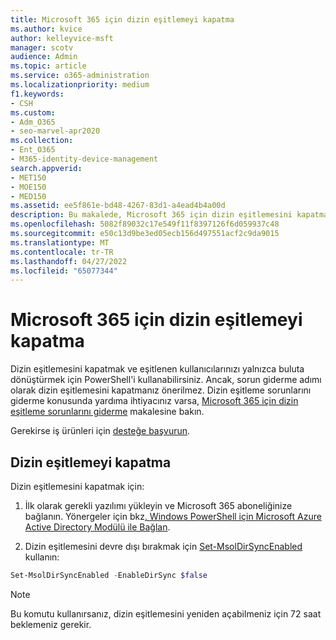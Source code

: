 ```yaml
---
title: Microsoft 365 için dizin eşitlemeyi kapatma
ms.author: kvice
author: kelleyvice-msft
manager: scotv
audience: Admin
ms.topic: article
ms.service: o365-administration
ms.localizationpriority: medium
f1.keywords:
- CSH
ms.custom:
- Adm_O365
- seo-marvel-apr2020
ms.collection:
- Ent_O365
- M365-identity-device-management
search.appverid:
- MET150
- MOE150
- MED150
ms.assetid: ee5f861e-bd48-4267-83d1-a4ead4b4a00d
description: Bu makalede, Microsoft 365 için dizin eşitlemesini kapatmak için PowerShell kullanma hakkında bilgi bulabilirsiniz.
ms.openlocfilehash: 5082f89032c17e549f11f8397126f6d059937c48
ms.sourcegitcommit: e50c13d9be3ed05ecb156d497551acf2c9da9015
ms.translationtype: MT
ms.contentlocale: tr-TR
ms.lasthandoff: 04/27/2022
ms.locfileid: "65077344"
---
```

# <a name="turn-off-directory-synchronization-for-microsoft-365"></a>Microsoft 365 için dizin eşitlemeyi kapatma
Dizin eşitlemesini kapatmak ve eşitlenen kullanıcılarınızı yalnızca buluta dönüştürmek için PowerShell'i kullanabilirsiniz. Ancak, sorun giderme adımı olarak dizin eşitlemesini kapatmanız önerilmez. Dizin eşitleme sorunlarını giderme konusunda yardıma ihtiyacınız varsa, [Microsoft 365 için dizin eşitleme sorunlarını giderme](fix-problems-with-directory-synchronization.md) makalesine bakın. 
  
Gerekirse iş ürünleri için [desteğe başvurun](https://support.office.com/article/32a17ca7-6fa0-4870-8a8d-e25ba4ccfd4b).
  
## <a name="turn-off-directory-synchronization"></a>Dizin eşitlemeyi kapatma  
Dizin eşitlemesini kapatmak için:
  
1. İlk olarak gerekli yazılımı yükleyin ve Microsoft 365 aboneliğinize bağlanın. Yönergeler için bkz[. Windows PowerShell için Microsoft Azure Active Directory Modülü ile Bağlan](connect-to-microsoft-365-powershell.md#connect-with-the-microsoft-azure-active-directory-module-for-windows-powershell).
    
2. Dizin eşitlemesini devre dışı bırakmak için [Set-MsolDirSyncEnabled](/previous-versions/azure/dn194097(v=azure.100)) kullanın: 
    
  ```powershell
  Set-MsolDirSyncEnabled -EnableDirSync $false
  ```

>[!Note]
>Bu komutu kullanırsanız, dizin eşitlemesini yeniden açabilmeniz için 72 saat beklemeniz gerekir.
>
